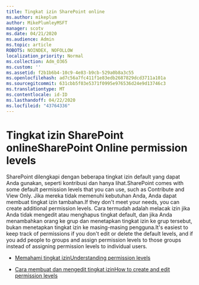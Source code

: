 ```yaml
---
title: Tingkat izin SharePoint online
ms.author: mikeplum
author: MikePlumleyMSFT
manager: scotv
ms.date: 04/21/2020
ms.audience: Admin
ms.topic: article
ROBOTS: NOINDEX, NOFOLLOW
localization_priority: Normal
ms.collection: Adm_O365
ms.custom: ''
ms.assetid: f2b1b6b4-10c9-4e83-b9cb-529a0b8a3c55
ms.openlocfilehash: ad7c56a7fc411f1e83edb2687829dcd3711a101a
ms.sourcegitcommit: 631cbb5f03e5371f0995e976536d24e9d13746c3
ms.translationtype: MT
ms.contentlocale: id-ID
ms.lasthandoff: 04/22/2020
ms.locfileid: "43764336"
---
```

# <a name="sharepoint-online-permission-levels"></a><span data-ttu-id="568c9-102">Tingkat izin SharePoint online</span><span class="sxs-lookup"><span data-stu-id="568c9-102">SharePoint Online permission levels</span></span>

<span data-ttu-id="568c9-103">SharePoint dilengkapi dengan beberapa tingkat izin default yang dapat Anda gunakan, seperti kontribusi dan hanya lihat.</span><span class="sxs-lookup"><span data-stu-id="568c9-103">SharePoint comes with some default permission levels that you can use, such as Contribute and View Only.</span></span> <span data-ttu-id="568c9-104">Jika mereka tidak memenuhi kebutuhan Anda, Anda dapat membuat tingkat izin tambahan.</span><span class="sxs-lookup"><span data-stu-id="568c9-104">If they don't meet your needs, you can create additional permission levels.</span></span> <span data-ttu-id="568c9-105">Cara termudah adalah melacak izin jika Anda tidak mengedit atau menghapus tingkat default, dan jika Anda menambahkan orang ke grup dan menetapkan tingkat izin ke grup tersebut, bukan menetapkan tingkat izin ke masing-masing pengguna.</span><span class="sxs-lookup"><span data-stu-id="568c9-105">It's easiest to keep track of permissions if you don't edit or delete the default levels, and if you add people to groups and assign permission levels to those groups instead of assigning permission levels to individual users.</span></span>
  
- [<span data-ttu-id="568c9-106">Memahami tingkat izin</span><span class="sxs-lookup"><span data-stu-id="568c9-106">Understanding permission levels</span></span>](https://go.microsoft.com/fwlink/?linkid=867071)
    
- [<span data-ttu-id="568c9-107">Cara membuat dan mengedit tingkat izin</span><span class="sxs-lookup"><span data-stu-id="568c9-107">How to create and edit permission levels</span></span>](https://go.microsoft.com/fwlink/?linkid=867072)
    

